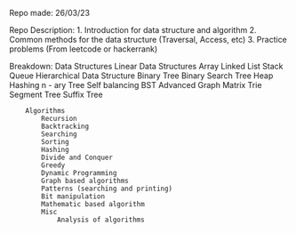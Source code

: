 Repo made: 26/03/23


Repo Description:
    1. Introduction for data structure and algorithm
    2. Common methods for the data structure (Traversal, Access, etc)
    3. Practice problems (From leetcode or hackerrank)


Breakdown:
        Data Structures
            Linear Data Structures
                Array
                Linked List
                Stack
                Queue
            Hierarchical Data Structure
                Binary Tree
                Binary Search Tree
                Heap
                Hashing
                n - ary Tree
                Self balancing BST
            Advanced
                Graph
                Matrix
                Trie
                Segment Tree
                Suffix Tree
                
        Algorithms
            Recursion
            Backtracking
            Searching
            Sorting
            Hashing
            Divide and Conquer
            Greedy
            Dynamic Programming
            Graph based algorithms
            Patterns (searching and printing)
            Bit manipulation
            Mathematic based algorithm
            Misc
                Analysis of algorithms







